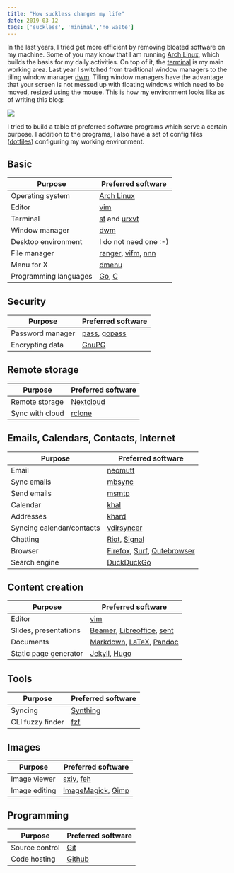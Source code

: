 ```yaml
---
title: "How suckless changes my life"
date: 2019-03-12
tags: ['suckless', 'minimal','no waste']
---
```


In the last years, I tried get more efficient by removing bloated software on my machine. Some of you may know that I am
running [Arch Linux](https://archlinux.org), which builds the basis for my daily activities. On top of it, the
[terminal](https://en.wikipedia.org/wiki/Rxvt) is my main working area. Last year I switched from traditional window
managers to the tiling window manager [dwm](https://dwm.suckless.org). Tiling window managers have the advantage that
your screen is not messed up with floating windows which need to be moved, resized using the mouse. This is how my
environment looks like as of writing this blog:

![](/img/dwm.png)

I tried to build a table of preferred software programs which serve a certain purpose. I addition to the programs, I
also have a set of config files ([dotfiles](https://github.com/breiting/breiting)) configuring my working environment.

## Basic

Purpose                   | Preferred software
--------------------------|---
Operating system          | [Arch Linux](https://archlinux.org)
Editor                    | [vim](https://vim.org)
Terminal                  | [st](https://st.suckless.org/) and [urxvt](https://en.wikipedia.org/wiki/Rxvt)
Window manager            | [dwm](https://dwm.suckless.org/)
Desktop environment       | I do not need one :-)
File manager              | [ranger](https://ranger.github.io/), [vifm](https://vifm.info/), [nnn](https://github.com/jarun/nnn)
Menu for X                | [dmenu](http://tools.suckless.org/dmenu)
Programming languages     | [Go](https://golang.org), [C](https://archive.org/details/TheCProgrammingLanguageFirstEdition)

## Security

Purpose                   | Preferred software
--------------------------|---
Password manager          | [pass](https://www.passwordstore.org), [gopass](https://www.gopass.pw/)
Encrypting data           | [GnuPG](https://gnupg.org/)

## Remote storage

Purpose                   | Preferred software
--------------------------|---
Remote storage            | [Nextcloud](https://nextcloud.com)
Sync with cloud           | [rclone](https://rclone.org/)

## Emails, Calendars, Contacts, Internet

Purpose                   | Preferred software
--------------------------|---
Email                     | [neomutt](https://neomutt.org/)
Sync emails               | [mbsync](http://isync.sourceforge.net/)
Send emails               | [msmtp](https://marlam.de/msmtp/)
Calendar                  | [khal](https://github.com/pimutils/khal)
Addresses                 | [khard](https://github.com/scheibler/khard/)
Syncing calendar/contacts | [vdirsyncer](https://vdirsyncer.pimutils.org/)
Chatting                  | [Riot](https://riot.im), [Signal](https://signal.org)
Browser                   | [Firefox](https://www.mozilla.org/en-US/firefox/new/), [Surf](https://surf.suckless.org/), [Qutebrowser](https://qutebrowser.org/)
Search engine             | [DuckDuckGo](https://duckduckgo.com)

## Content creation

Purpose                   | Preferred software
--------------------------|---
Editor                    | [vim](https://vim.org)
Slides, presentations     | [Beamer](https://en.wikipedia.org/wiki/Beamer_(LaTeX)), [Libreoffice](https://www.libreoffice.org/), [sent](https://git.suckless.org/sent/)
Documents                 | [Markdown](https://daringfireball.net/projects/markdown/), [LaTeX](https://www.latex-project.org/), [Pandoc](https://pandoc.org)
Static page generator     | [Jekyll](https://jekyllrb.com/), [Hugo](https://gohugo.io/)

## Tools

Purpose                   | Preferred software
--------------------------|---
Syncing                   | [Synthing](https://syncthing.net/)
CLI fuzzy finder          | [fzf](https://github.com/junegunn/fzf)

## Images

Purpose                   | Preferred software
--------------------------|---
Image viewer              | [sxiv](https://github.com/muennich/sxiv), [feh](https://feh.finalrewind.org/)
Image editing             | [ImageMagick](https://www.imagemagick.org/), [Gimp](https://www.gimp.org/)

## Programming

Purpose                   | Preferred software
--------------------------|---
Source control            | [Git](https://git.kernel.org/pub/scm/git/git.git/)
Code hosting              | [Github](https://github.com)
